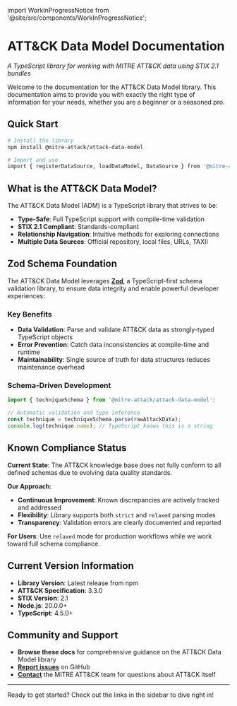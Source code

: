 import WorkInProgressNotice from '@site/src/components/WorkInProgressNotice';

# ATT&CK Data Model Documentation

<WorkInProgressNotice />

*A TypeScript library for working with MITRE ATT&CK data using STIX 2.1 bundles*

Welcome to the documentation for the ATT&CK Data Model library.
This documentation aims to provide you with exactly the right type of information for your needs, whether you are a beginner or a seasoned pro.

## Quick Start

```bash
# Install the library
npm install @mitre-attack/attack-data-model

# Import and use
import { registerDataSource, loadDataModel, DataSource } from '@mitre-attack/attack-data-model';
```

## What is the ATT&CK Data Model?

The ATT&CK Data Model (ADM) is a TypeScript library that strives to be:

- **Type-Safe**: Full TypeScript support with compile-time validation
- **STIX 2.1 Compliant**: Standards-compliant
- **Relationship Navigation**: Intuitive methods for exploring connections
- **Multiple Data Sources**: Official repository, local files, URLs, TAXII

## Zod Schema Foundation

The ATT&CK Data Model leverages **[Zod](https://zod.dev/)**, a TypeScript-first schema validation library, to ensure data integrity and enable powerful developer experiences:

### Key Benefits

- **Data Validation**: Parse and validate ATT&CK data as strongly-typed TypeScript objects
- **Error Prevention**: Catch data inconsistencies at compile-time and runtime
- **Maintainability**: Single source of truth for data structures reduces maintenance overhead

### Schema-Driven Development

```typescript
import { techniqueSchema } from '@mitre-attack/attack-data-model';

// Automatic validation and type inference
const technique = techniqueSchema.parse(rawAttackData);
console.log(technique.name); // TypeScript knows this is a string
```

## Known Compliance Status

**Current State**: The ATT&CK knowledge base does not fully conform to all defined schemas due to evolving data quality standards.

**Our Approach**:

- **Continuous Improvement**: Known discrepancies are actively tracked and addressed
- **Flexibility**: Library supports both `strict` and `relaxed` parsing modes
- **Transparency**: Validation errors are clearly documented and reported

**For Users**: Use `relaxed` mode for production workflows while we work toward full schema compliance.

## Current Version Information

- **Library Version**: Latest release from npm
- **ATT&CK Specification**: 3.3.0
- **STIX Version**: 2.1
- **Node.js**: 20.0.0+
- **TypeScript**: 4.5.0+

## Community and Support

- **Browse these docs** for comprehensive guidance on the ATT&CK Data Model library
- **[Report issues](https://github.com/mitre-attack/attack-data-model/issues)** on GitHub
- **[Contact](https://attack.mitre.org/resources/engage-with-attack/contact/)** the MITRE ATT&CK team for questions about ATT&CK itself

---

Ready to get started? Check out the links in the sidebar to dive right in!
